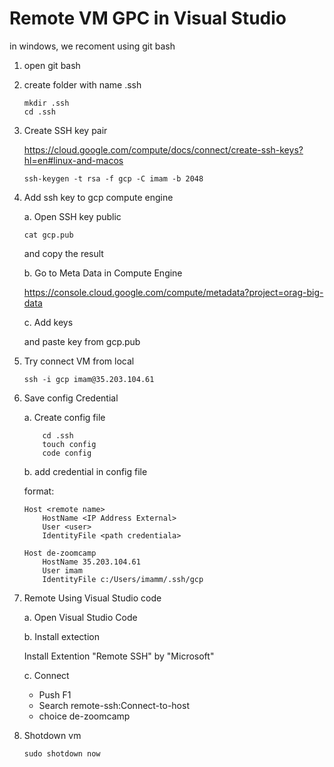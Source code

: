 # Remote VM GPC in Visual Studio

in windows, we recoment using git bash

1. open git bash
2. create folder with name .ssh

    ```console
    mkdir .ssh
    cd .ssh
    ```

3. Create SSH key pair

    <https://cloud.google.com/compute/docs/connect/create-ssh-keys?hl=en#linux-and-macos>

    ```console
    ssh-keygen -t rsa -f gcp -C imam -b 2048
    ```

4. Add ssh key to gcp compute engine

    a. Open SSH key public

    ```console
    cat gcp.pub
    ```

    and copy the result

    b. Go to Meta Data in Compute Engine

    <https://console.cloud.google.com/compute/metadata?project=orag-big-data>

    c. Add keys

    and paste key from gcp.pub

5. Try connect VM from local

    ```console
    ssh -i gcp imam@35.203.104.61
    ```

6. Save config Credential

    a. Create config file

    ```console
        cd .ssh
        touch config
        code config
    ```

    b. add credential in config file

    format:

    ```config
    Host <remote name>
        HostName <IP Address External>
        User <user>
        IdentityFile <path credentiala>
    ```

    ```config
    Host de-zoomcamp
        HostName 35.203.104.61
        User imam
        IdentityFile c:/Users/imamm/.ssh/gcp
    ```

7. Remote Using Visual Studio code

    a. Open Visual Studio Code

    b. Install extection

    Install Extention "Remote SSH" by "Microsoft"

    c. Connect

    - Push F1
    - Search remote-ssh:Connect-to-host
    - choice de-zoomcamp

8. Shotdown vm

    ```console
    sudo shotdown now
    ```
